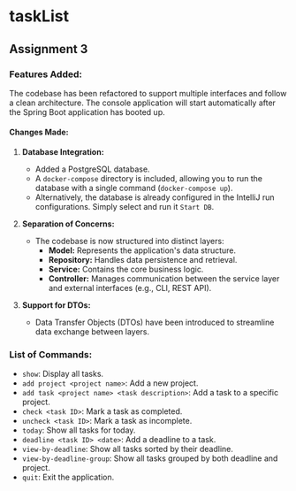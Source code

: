 # taskList

## Assignment 3

### Features Added:

The codebase has been refactored to support multiple interfaces and follow a clean architecture.
The console application will start automatically after the Spring Boot application has booted up.

#### Changes Made:

1. **Database Integration:**

   - Added a PostgreSQL database.
   - A `docker-compose` directory is included, allowing you to run the database with a single command (`docker-compose up`).
   - Alternatively, the database is already configured in the IntelliJ run configurations. Simply select and run it `Start DB`.

2. **Separation of Concerns:**

   - The codebase is now structured into distinct layers:
     - **Model:** Represents the application's data structure.
     - **Repository:** Handles data persistence and retrieval.
     - **Service:** Contains the core business logic.
     - **Controller:** Manages communication between the service layer and external interfaces (e.g., CLI, REST API).

3. **Support for DTOs:**
   - Data Transfer Objects (DTOs) have been introduced to streamline data exchange between layers.


### List of Commands:
- `show`: Display all tasks.
- `add project <project name>`: Add a new project.
- `add task <project name> <task description>`: Add a task to a specific project.
- `check <task ID>`: Mark a task as completed.
- `uncheck <task ID>`: Mark a task as incomplete.
- `today`: Show all tasks for today.
- `deadline <task ID> <date>`: Add a deadline to a task.
- `view-by-deadline`: Show all tasks sorted by their deadline.
- `view-by-deadline-group`: Show all tasks grouped by both deadline and project.
- `quit`: Exit the application.
